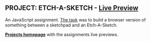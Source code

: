 ## PROJECT: ETCH-A-SKETCH - [Live Preview](https://maximbaraliuc.github.io/odin-project-assessments/js-etch-a-sketch/index.html)

An JavaScript assignment. [The task](https://www.theodinproject.com/paths/foundations/courses/foundations/lessons/etch-a-sketch-project) was to build a browser version of something between a sketchpad and an Etch-A-Sketch.

[**Projects homepage**](https://maximbaraliuc.github.io/odin-project-assessments/) with the assignments live previews.
